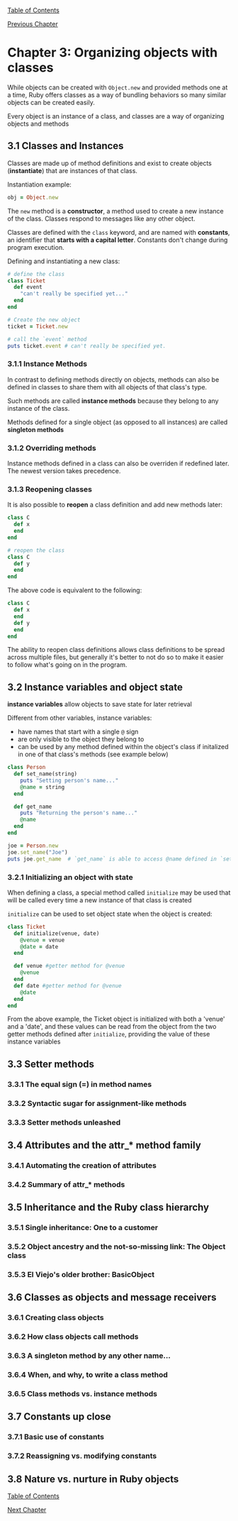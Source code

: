 [Table of Contents](_toc.md)

[Previous Chapter](ch2.md)

# Chapter 3: Organizing objects with classes #
While objects can be created with `Object.new` and provided methods one at a
time, Ruby offers classes as a way of bundling behaviors so many similar objects
can be created easily.

Every object is an instance of a class, and classes are a way of organizing
objects and methods

## 3.1 Classes and Instances ##
Classes are made up of method definitions and exist to create objects
(**instantiate**) that are instances of that class.

Instantiation example:
```ruby
obj = Object.new
```

The `new` method is a **constructor**, a method used to create a new instance
of the class.  Classes respond to messages like any other object.

Classes are defined with the `class` keyword, and are named with **constants**,
an identifier that **starts with a capital letter**.  Constants don't change
during program execution.

Defining and instantiating a new class:
```ruby
# define the class
class Ticket
  def event
    "can't really be specified yet..."
  end
end

# Create the new object
ticket = Ticket.new

# call the `event` method
puts ticket.event # can't really be specified yet.
```

### 3.1.1 Instance Methods ###
In contrast to defining methods directly on objects, methods can also be defined
in classes to share them with all objects of that class's type.

Such methods are called **instance methods** because they belong to any instance
of the class.

Methods defined for a single object (as opposed to all instances) are called
**singleton methods**

### 3.1.2 Overriding methods ###
Instance methods defined in a class can also be overriden if redefined later.
The newest version takes precedence.

### 3.1.3 Reopening classes ###
It is also possible to **reopen** a class definition and add new methods later:
```ruby
class C
  def x
  end
end

# reopen the class
class C
  def y
  end
end
```

The above code is equivalent to the following:
```ruby
class C
  def x
  end
  def y
  end
end
```

The ability to reopen class definitions allows class definitions to be spread
across multiple files, but generally it's better to not do so to make it easier
to follow what's going on in the program.

## 3.2 Instance variables and object state ##
**instance variables** allow objects to save state for later retrieval

Different from other variables, instance variables:
- have names that start with a single `@` sign
- are only visible to the object they belong to
- can be used by any method defined within the object's class if initalized in
one of that class's methods (see example below)

```ruby
class Person
  def set_name(string)
    puts "Setting person's name..."
    @name = string
  end

  def get_name
    puts "Returning the person's name..."
    @name
  end
end

joe = Person.new
joe.set_name("Joe")
puts joe.get_name  # `get_name` is able to access @name defined in `set_name`
```

### 3.2.1 Initializing an object with state ###
When defining a class, a special method called `initialize` may be used that
will be called every time a new instance of that class is created

`initialize` can be used to set object state when the object is created:

```ruby
class Ticket
  def initialize(venue, date)
    @venue = venue
    @date = date
  end

  def venue #getter method for @venue
    @venue
  end
  def date #getter method for @venue
    @date
  end
end
```

From the above example, the Ticket object is initialized with both a 'venue'
and a 'date', and these values can be read from the object from the two getter
methods defined after `initialize`, providing the value of these instance
variables

## 3.3 Setter methods ##

### 3.3.1 The equal sign (=) in method names ###

### 3.3.2 Syntactic sugar for assignment-like methods ###

### 3.3.3 Setter methods unleashed ###

## 3.4 Attributes and the attr_* method family ##

### 3.4.1 Automating the creation of attributes ###

### 3.4.2 Summary of attr_* methods ###

## 3.5 Inheritance and the Ruby class hierarchy ##

### 3.5.1 Single inheritance: One to a customer ###

### 3.5.2 Object ancestry and the not-so-missing link: The Object class ###

### 3.5.3 El Viejo's older brother: BasicObject ###

## 3.6 Classes as objects and message receivers ##

### 3.6.1 Creating class objects ###

### 3.6.2 How class objects call methods ###

### 3.6.3 A singleton method by any other name... ###

### 3.6.4 When, and why, to write a class method ###

### 3.6.5 Class methods vs. instance methods ###

## 3.7 Constants up close ##

### 3.7.1 Basic use of constants ###

### 3.7.2 Reassigning vs. modifying constants ###

## 3.8 Nature vs. nurture in Ruby objects ##

[Table of Contents](_toc.md)

[Next Chapter](ch4.md)
